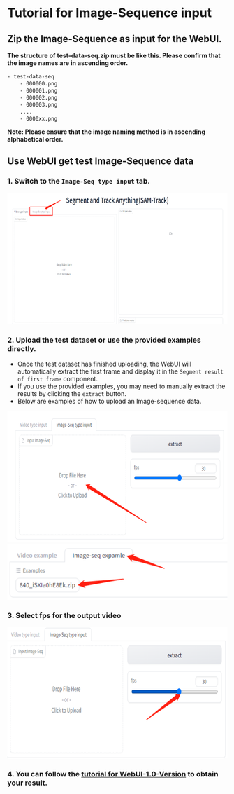 # Tutorial for Image-Sequence input

## Zip the Image-Sequence as input for the WebUI.
**The structure of test-data-seq.zip must be like this. Please confirm that the image names are in ascending order.**
```
- test-data-seq
    - 000000.png
    - 000001.png
    - 000002.png
    - 000003.png
    ....
    - 0000xx.png
```
**Note: Please ensure that the image naming method is in ascending alphabetical order.**

## Use WebUI get test Image-Sequence data
### 1. Switch to the `Image-Seq type input` tab.

 <p align="center"><img src="./img/switch2ImgSeq.jpg" width = "600" height = "300" alt="switch2ImgSeq"/> </p>

### 2. Upload the test dataset or use the provided examples directly.
- Once the test dataset has finished uploading, the WebUI will automatically extract the first frame and display it in the `Segment result of first frame` component.
- If you use the provided examples, you may need to manually extract the results by clicking the `extract` button.
- Below are examples of how to upload an Image-sequence data.

<p align="center"><img src="./img/upload_Image_seq.jpg" width = "600" height = "300"> <img src="./img/use_exa4ImgSeq.jpg" width = "600"></p>

### 3. Select fps for the output video

<p align="center"><img src="./img/select_fps.jpg" width = "600" height = "300"> </p>

### 4. You can follow the [tutorial for WebUI-1.0-Version](./tutorial%20for%20WebUI-1.0-Version.md) to obtain your result.